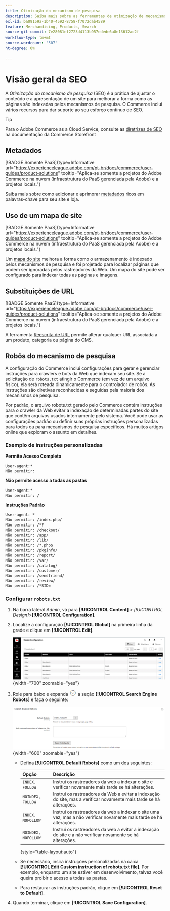 ```yaml
---
title: Otimização do mecanismo de pesquisa
description: Saiba mais sobre as ferramentas de otimização de mecanismo de pesquisa (SEO) para sites do Commerce e as práticas recomendadas para SEO ideal.
exl-id: ba09159a-1b40-4592-8758-f7072dab4589
feature: Merchandising, Products, Search
source-git-commit: 7e28081ef2723d4113b957edede6a8e13612ad2f
workflow-type: tm+mt
source-wordcount: '507'
ht-degree: 0%

---
```


# Visão geral da SEO

A _Otimização do mecanismo de pesquisa_ (SEO) é a prática de ajustar o conteúdo e a apresentação de um site para melhorar a forma como as páginas são indexadas pelos mecanismos de pesquisa. O Commerce inclui vários recursos para dar suporte ao seu esforço contínuo de SEO.

>[!TIP]
>
>Para o Adobe Commerce as a Cloud Service, consulte as [diretrizes de SEO](https://experienceleague.adobe.com/developer/commerce/storefront/setup/seo/indexing/?lang=pt-BR) na documentação da Commerce Storefront

## Metadados

[!BADGE Somente PaaS]{type=Informative url="https://experienceleague.adobe.com/pt-br/docs/commerce/user-guides/product-solutions" tooltip="Aplica-se somente a projetos do Adobe Commerce na nuvem (infraestrutura do PaaS gerenciada pela Adobe) e a projetos locais."}

Saiba mais sobre como adicionar e aprimorar [metadados](meta-data.md) ricos em palavras-chave para seu site e loja.

## Uso de um mapa de site

[!BADGE Somente PaaS]{type=Informative url="https://experienceleague.adobe.com/pt-br/docs/commerce/user-guides/product-solutions" tooltip="Aplica-se somente a projetos do Adobe Commerce na nuvem (infraestrutura do PaaS gerenciada pela Adobe) e a projetos locais."}

Um [mapa do site](sitemap-xml.md) melhora a forma como o armazenamento é indexado pelos mecanismos de pesquisa e foi projetado para localizar páginas que podem ser ignoradas pelos rastreadores da Web. Um mapa do site pode ser configurado para indexar todas as páginas e imagens.

## Substituições de URL

[!BADGE Somente PaaS]{type=Informative url="https://experienceleague.adobe.com/pt-br/docs/commerce/user-guides/product-solutions" tooltip="Aplica-se somente a projetos do Adobe Commerce na nuvem (infraestrutura do PaaS gerenciada pela Adobe) e a projetos locais."}

A ferramenta [Reescrita de URL](url-rewrite.md) permite alterar qualquer URL associada a um produto, categoria ou página do CMS.

## Robôs do mecanismo de pesquisa

A configuração do Commerce inclui configurações para gerar e gerenciar instruções para crawlers e bots da Web que indexam seu site. Se a solicitação de `robots.txt` atingir o Commerce (em vez de um arquivo físico), ela será roteada dinamicamente para o controlador de robôs. As instruções são diretivas reconhecidas e seguidas pela maioria dos mecanismos de pesquisa.

Por padrão, o arquivo robots.txt gerado pelo Commerce contém instruções para o crawler da Web evitar a indexação de determinadas partes do site que contêm arquivos usados internamente pelo sistema. Você pode usar as configurações padrão ou definir suas próprias instruções personalizadas para todos ou para mecanismos de pesquisa específicos. Há muitos artigos online que exploram o assunto em detalhes.

### Exemplo de instruções personalizadas

**Permite Acesso Completo**

    User-agent:*
    Não permitir:

**Não permite acesso a todas as pastas**

    User-agent:*
    Não permitir: /

**Instruções Padrão**

    User-agent: *
    Não permitir: /index.php/
    Não permitir: /*?
    Não permitir: /checkout/
    Não permitir: /app/
    Não permitir: /lib/
    Não permitir: /*.php$
    Não permitir: /pkginfo/
    Não permitir: /report/
    Não permitir: /var/
    Não permitir: /catalog/
    Não permitir: /customer/
    Não permitir: /sendfriend/
    Não permitir: /review/
    Não permitir: /*SID=

### Configurar `robots.txt`

1. Na barra lateral _Admin_, vá para **[!UICONTROL Content]** > _[!UICONTROL Design]_>**[!UICONTROL Configuration]**.

1. Localize a configuração **[!UICONTROL Global]** na primeira linha da grade e clique em **[!UICONTROL Edit]**.

   ![Configuração de design global](./assets/design-configuration-grid.png){width="700" zoomable="yes"}

1. Role para baixo e expanda ![Seletor de expansão](../assets/icon-display-expand.png) a seção **[!UICONTROL Search Engine Robots]** e faça o seguinte:

   ![Configuração de design - robôs de mecanismo de pesquisa](./assets/design-configuration-search-engine-robots.png){width="600" zoomable="yes"}

   - Defina **[!UICONTROL Default Robots]** como um dos seguintes:

     | Opção | Descrição |
     |------|------------|
     | `INDEX, FOLLOW` | Instrui os rastreadores da web a indexar o site e verificar novamente mais tarde se há alterações. |
     | `NOINDEX, FOLLOW` | Instrui os rastreadores da Web a evitar a indexação do site, mas a verificar novamente mais tarde se há alterações. |
     | `INDEX, NOFOLLOW` | Instrui os rastreadores da web a indexar o site uma vez, mas a não verificar novamente mais tarde se há alterações. |
     | `NOINDEX, NOFOLLOW` | Instrui os rastreadores da web a evitar a indexação do site e a não verificar novamente se há alterações. |

     {style="table-layout:auto"}

   - Se necessário, insira instruções personalizadas na caixa **[!UICONTROL Edit Custom instruction of robots.txt file]**. Por exemplo, enquanto um site estiver em desenvolvimento, talvez você queira proibir o acesso a todas as pastas.

   - Para restaurar as instruções padrão, clique em **[!UICONTROL Reset to Default]**.

1. Quando terminar, clique em **[!UICONTROL Save Configuration]**.
